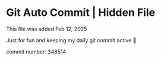 # Git Auto Commit | Hidden File

This file was added Feb 12, 2025

Just for fun and keeping my daily git commit active 🤪

commit number: 348514
